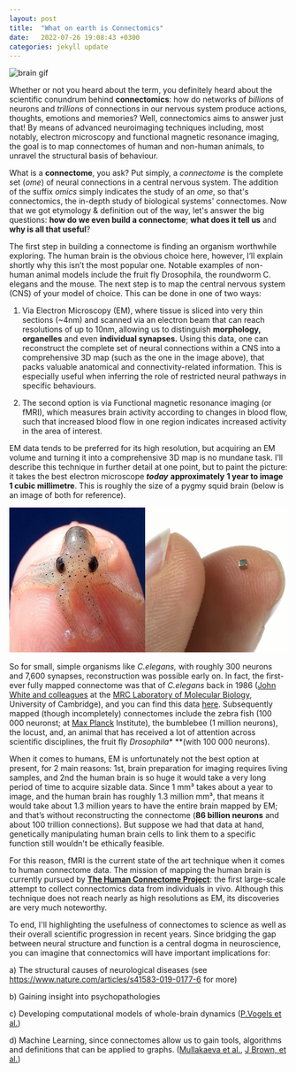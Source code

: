 ```yaml
---
layout: post
title:  "What on earth is Connectomics"
date:   2022-07-26 19:08:43 +0300
categories: jekyll update
---
```


![brain gif](/images/flybrain.gif)

Whether or not you heard about the term, you definitely heard about the scientific conundrum behind **connectomics**: how do networks of *billions* of neurons and *trillions* of connections in our nervous system produce actions, thoughts, emotions and memories? Well, connectomics aims to answer just that! By means of advanced neuroimaging techniques including, most notably, electron microscopy and functional magnetic resonance imaging, the goal is to map connectomes of human and non-human animals, to unravel the structural basis of behaviour.

What is a **connectome**, you ask? Put simply, a *connectome* is the complete set (*ome*) of neural connections in a central nervous system. The addition of the suffix *omics* simply indicates the study of an *ome*, so that's connectomics, the in-depth study of biological systems' connectomes. Now that we got etymology & definition out of the way, let's answer the big questions: **how do we even build a connectome**; **what does it tell us** and **why is all that useful**?

The first step in building a connectome is finding an organism worthwhile exploring. The human brain is the obvious choice here, however, I’ll explain shortly why this isn’t the most popular one. Notable examples of non-human animal models include the fruit fly Drosophila, the roundworm C. elegans and the mouse. The next step is to map the central nervous system (CNS) of your model of choice. This can be done in one of two ways:

1. Via Electron Microscopy (EM), where tissue is sliced into very thin sections (~4nm) and scanned via an electron beam that can reach resolutions of up to 10nm, allowing us to distinguish **morphology, organelles** and even **individual synapses.** Using this data, one can reconstruct the complete set of neural connections within a CNS into a comprehensive 3D map (such as the one in the image above), that packs valuable anatomical and connectivity-related information. This is especially useful when inferring the role of restricted neural pathways in specific behaviours.

2. The second option is via Functional magnetic resonance imaging (or fMRI), which measures brain activity according to changes in blood flow, such that increased blood flow in one region indicates increased activity in the area of interest.

EM data tends to be preferred for its high resolution, but acquiring an EM volume and turning it into a comprehensive 3D map is no mundane task. I’ll describe this technique in further detail at one point, but to paint the picture: it takes the best electron microscope ***today*** **approximately** **1 year to image 1 cubic millimetre**. This is roughly the size of a pygmy squid brain (below is an image of both for reference).

![Image 1](/images/squidcube.png)

So for small, simple organisms like *C.elegans,* with roughly 300 neurons and 7,600 synapses, reconstruction was possible early on. In fact, the first-ever fully mapped connectome was that of *C.elegans* back in 1986 ([John White and colleagues](https://www.sciencedirect.com/science/article/pii/S0166223618302443) at the [MRC Laboratory of Molecular Biology](https://www2.mrc-lmb.cam.ac.uk/), University of Cambridge), and you can find this data [here](https://wormwiring.org/index.html). Subsequently mapped (though incompletely) connectomes include the zebra fish (100 000 neuronst; at [Max Planck](http://fishatlas.neuro.mpg.de/zebrafishatlas/main_page) Institute), the bumblebee (1 million neurons), the locust, and, an animal that has received a lot of attention across scientific disciplines, the fruit fly *Drosophila** **(with 100 000 neurons).

When it comes to humans, EM is unfortunately not the best option at present, for 2 main reasons: 1st, brain preparation for imaging requires living samples, and 2nd the human brain is so huge it would take a very long period of time to acquire sizable data. Since 1 mm³ takes about a year to image, and the human brain has roughly 1.3 million mm³, that means it would take about 1.3 million years to have the entire brain mapped by EM; and that’s without reconstructing the connectome (**86 billion neurons** and about 100 trillion connections). But suppose we had that data at hand, genetically manipulating human brain cells to link them to a specific function still wouldn't be ethically feasible. 

For this reason, fMRI is the current state of the art technique when it comes to human connectome data. The mission of mapping the human brain is currently pursued by **[The Human Connectome Project](http://www.humanconnectomeproject.org/about/)**: the first large-scale attempt to collect connectomics data from individuals in vivo. Although this technique does not reach nearly as high resolutions as EM, its discoveries are very much noteworthy.

To end, I'll highlighting the usefulness of connectomes to science as well as their overall scientific progression in recent years. Since bridging the gap between neural structure and function is a central dogma in neuroscience, you can imagine that connectomics will have important implications for:

a) The structural causes of neurological diseases (see https://www.nature.com/articles/s41583-019-0177-6 for more)

b) Gaining insight into psychopathologies

c) Developing computational models of whole-brain dynamics ([P.Vogels et al.](https://www.annualreviews.org/doi/pdf/10.1146/annurev.neuro.28.061604.135637))

d) Machine Learning, since connectomes allow us to gain tools, algorithms and definitions that can be applied to graphs. ([Mullakaeva et al.](https://arxiv.org/abs/2204.00323), [J Brown, et al.](https://arxiv.org/abs/1611.08699))

